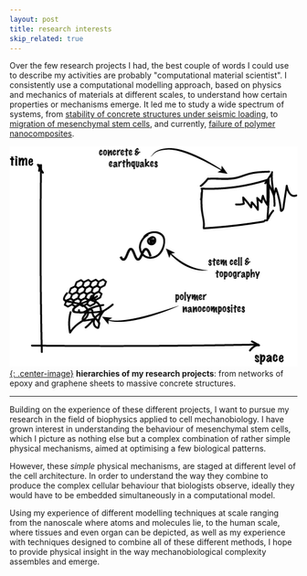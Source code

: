 ```yaml
---
layout: post
title: research interests
skip_related: true
---
```


Over the few research projects I had, the best couple of words I could use to describe my activities are probably "computational material scientist". I consistently use a computational modelling approach, based on physics and mechanics of materials at different scales, to understand how certain properties or mechanisms emerge. It led me to study a wide spectrum of systems, from [stability of concrete structures under seismic loading](/projects/concrete/), to [migration of mesenchymal stem cells](/projects/stem_cells/), and currently, [failure of polymer nanocomposites](/projects/nanocomposites/).

[![space-time-classification](/static/space-time-projects.png){: .center-image}](./index.html)
**hierarchies of my research projects**: from networks of epoxy and graphene sheets to massive concrete structures.

---

Building on the experience of these different projects, I want to pursue my research in the field of biophysics applied to cell mechanobiology. I have grown interest in understanding the behaviour of mesenchymal stem cells, which I picture as nothing else but a complex combination of rather simple physical mechanisms, aimed at optimising a few biological patterns.

However, these *simple* physical mechanisms, are staged at different level of the cell architecture. In order to understand the way they combine to produce the complex cellular behaviour that biologists observe, ideally they would have to be embedded simultaneously in a computational model.

Using my experience of different modelling techniques at scale ranging from the nanoscale where atoms and molecules lie, to the human scale, where tissues and even organ can be depicted, as well as my experience with techniques designed to combine all of these different methods, I hope to provide physical insight in the way mechanobiological complexity assembles and emerge.

<!-- <a target="_blank" id= href="http://media.springernature.com/full/springer-static/image/art%3A10.1186%2F2046-1682-4-8/MediaObjects/13628_2011_Article_8_Fig2_HTML.jpg"><img src="http://media.springernature.com/lw785/springer-static/image/art%3A10.1186%2F2046-1682-4-8/MediaObjects/13628_2011_Article_8_Fig2_HTML.jpg"></a>
<p xmlns="" class="SimplePara"><strong class="EmphasisTypeBold">Hierarchies of Genome Organization</strong>. The hierarchical process by which eukaryotic double-stranded DNA (two meters long, in the case of humans) is packaged within the confines of a micrometers-sized cell. [<span xmlns="http://www.w3.org/1999/xhtml" class="CitationRef"><a href="https://doi.org/10.1016/S0959-437X(00)00169-6" data-toggle="citation" class="">Woodcock et al., 2001</a></span>].</p> -->

<!-- ** should I do a single or multiple page structure? ** -->

